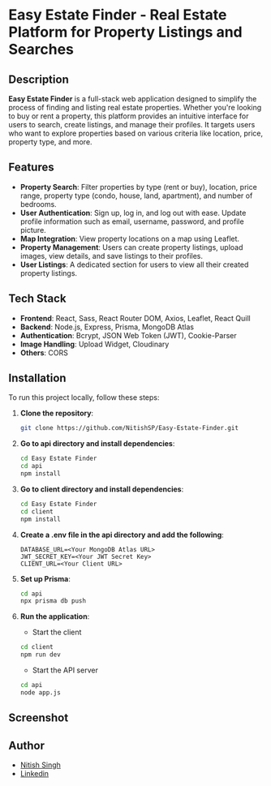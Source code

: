 # Easy Estate Finder - Real Estate Platform for Property Listings and Searches

## Description

**Easy Estate Finder** is a full-stack web application designed to simplify the process of finding and listing real estate properties. Whether you're looking to buy or rent a property, this platform provides an intuitive interface for users to search, create listings, and manage their profiles. It targets users who want to explore properties based on various criteria like location, price, property type, and more.

## Features

- **Property Search**: Filter properties by type (rent or buy), location, price range, property type (condo, house, land, apartment), and number of bedrooms.
- **User Authentication**: Sign up, log in, and log out with ease. Update profile information such as email, username, password, and profile picture.
- **Map Integration**: View property locations on a map using Leaflet.
- **Property Management**: Users can create property listings, upload images, view details, and save listings to their profiles.
- **User Listings**: A dedicated section for users to view all their created property listings.

## Tech Stack

- **Frontend**: React, Sass, React Router DOM, Axios, Leaflet, React Quill
- **Backend**: Node.js, Express, Prisma, MongoDB Atlas
- **Authentication**: Bcrypt, JSON Web Token (JWT), Cookie-Parser
- **Image Handling**: Upload Widget, Cloudinary
- **Others**: CORS

## Installation

To run this project locally, follow these steps:

1. **Clone the repository**:
   ```bash
   git clone https://github.com/NitishSP/Easy-Estate-Finder.git
2. **Go to api directory and install dependencies**:
   ```bash
   cd Easy Estate Finder
   cd api
   npm install
3. **Go to client directory and install dependencies**:
   ```bash
   cd Easy Estate Finder
   cd client
   npm install
4. **Create a .env file in the api directory and add the following**:
   ```
   DATABASE_URL=<Your MongoDB Atlas URL>
   JWT_SECRET_KEY=<Your JWT Secret Key>
   CLIENT_URL=<Your Client URL>
   ```
   
6. **Set up Prisma**:
    ```bash
   cd api
   npx prisma db push
    
7. **Run the application**:
   - Start the client
   ```bash
   cd client
   npm run dev
   ```

   - Start the API server
   ```bash
   cd api
   node app.js
   ```

## Screenshot

## Author
- [Nitish Singh](https://github.com/NitishSP)
- [Linkedin](https://www.linkedin.com/in/nitishsp/)
   

